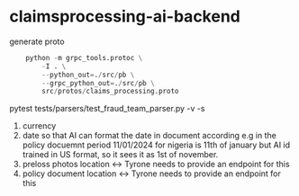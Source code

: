 # claimsprocessing-ai-backend


generate proto

```python
    python -m grpc_tools.protoc \
        -I . \
        --python_out=./src/pb \
        --grpc_python_out=./src/pb \
        src/protos/claims_processing.proto
```

pytest tests/parsers/test_fraud_team_parser.py -v -s


1. currency
2. date so that AI can format the date in document according e.g in the policy docuemnt period 11/01/2024 for nigeria is 11th of january but AI id trained in US format, so it sees it as 1st of november.
3. preloss photos location <-> Tyrone needs to provide an endpoint for this
4. policy document location <-> Tyrone needs to provide an endpoint for this 